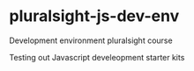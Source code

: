 # pluralsight-js-dev-env
Development environment pluralsight course

Testing out Javascript develeopment starter kits

